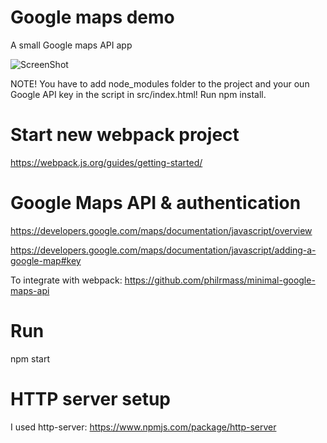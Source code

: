 # Google maps demo
A small Google maps API app

<img src="https://github.com/krem13/maps_demo/blob/master/maps_demo.jpg" alt="ScreenShot" style="max-width:80%;">

NOTE! You have to add node_modules folder to the project and your oun Google API key in the script in src/index.html! Run npm install.

# Start new webpack project
https://webpack.js.org/guides/getting-started/

# Google Maps API & authentication
https://developers.google.com/maps/documentation/javascript/overview 

https://developers.google.com/maps/documentation/javascript/adding-a-google-map#key

To integrate with webpack:
https://github.com/philrmass/minimal-google-maps-api

# Run
npm start

# HTTP server setup
I used http-server:
https://www.npmjs.com/package/http-server

